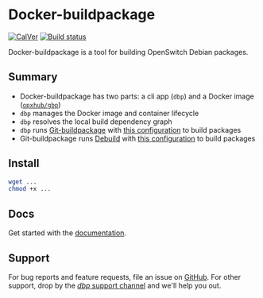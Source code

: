 # Docker-buildpackage

[![CalVer](https://img.shields.io/badge/calver-YY.0M.MICRO-blue.svg)](https://pypi.org/project/dbp/)
[![Build status](https://badge.buildkite.com/1767c846c36bcae205347eb72a5396be1474608249b0849f16.svg)](https://buildkite.com/opx/opx-infra-dbp)

Docker-buildpackage is a tool for building OpenSwitch Debian packages.

## Summary

* Docker-buildpackage has two parts: a cli app (`dbp`) and a Docker image ([`opxhub/gbp`](https://github.com/opx-infra/gbp-docker))
* `dbp` manages the Docker image and container lifecycle
* `dbp` resolves the local build dependency graph
* `dbp` runs [Git-buildpackage](https://honk.sigxcpu.org/piki/projects/git-buildpackage/) with [this configuration](https://github.com/opx-infra/gbp-docker/blob/master/assets/gbp.conf) to build packages
* Git-buildpackage runs [Debuild](https://manpages.debian.org/stretch/devscripts/debuild.1.en.html) with [this configuration](https://github.com/opx-infra/gbp-docker/blob/master/assets/devscripts) to build packages

## Install

```bash
wget ...
chmod +x ...
```

## Docs

Get started with the [documentation](https://opx-infra.github.io/dbp/).

## Support

For bug reports and feature requests, file an issue on [GitHub](https://github.com/opx-infra/dbp/issues/new/choose). For other support, drop by the [*dbp* support channel](https://chat.openswitch.net/channel/dbp) and we'll help you out.
